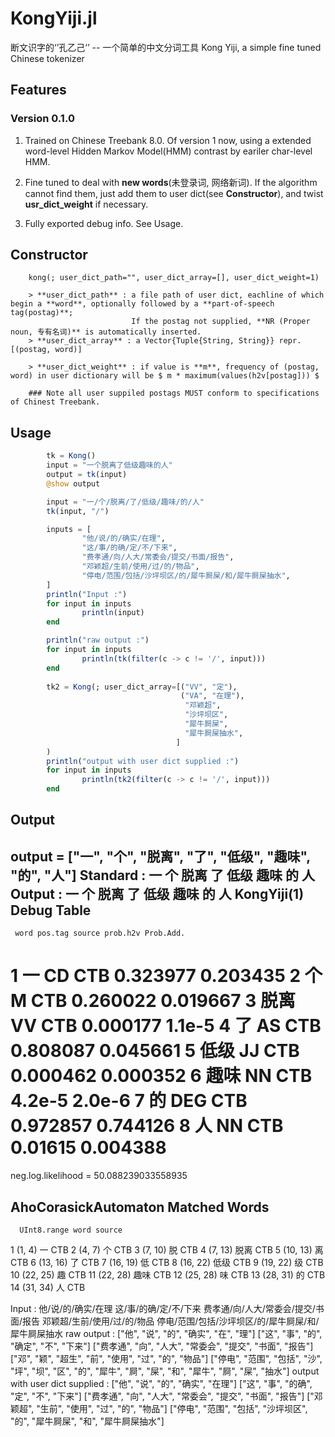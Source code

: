 # KongYiji.jl
断文识字的‘’孔乙己‘’ -- 一个简单的中文分词工具
Kong Yiji, a simple fine tuned Chinese tokenizer

## Features

### Version 0.1.0
                
1. Trained on Chinese Treebank 8.0. Of version 1 now, using a extended word-level Hidden Markov Model(HMM) contrast by eariler char-level HMM. 

2. Fine tuned to deal with **new words**(未登录词, 网络新词). If the algorithm cannot find them, just add them to user dict(see **Constructor**), and twist **usr_dict_weight** if necessary.

3. Fully exported debug info. See Usage.

## Constructor
        kong(; user_dict_path="", user_dict_array=[], user_dict_weight=1)
        
        > **user_dict_path** : a file path of user dict, eachline of which begin a **word**, optionally followed by a **part-of-speech tag(postag)**;
                               If the postag not supplied, **NR (Proper noun, 专有名词)** is automatically inserted. 
        > **user_dict_array** : a Vector{Tuple{String, String}} repr. [(postag, word)]
        
        > **user_dict_weight** : if value is **m**, frequency of (postag, word) in user dictionary will be $ m * maximum(values(h2v[postag])) $

        ### Note all user suppiled postags MUST conform to specifications of Chinest Treebank.

## Usage

``` Julia
        tk = Kong()
        input = "一个脱离了低级趣味的人"
        output = tk(input)
        @show output

        input = "一/个/脱离/了/低级/趣味/的/人"
        tk(input, "/")

        inputs = [
                "他/说/的/确实/在理",
                "这/事/的确/定/不/下来",
                "费孝通/向/人大/常委会/提交/书面/报告",
                "邓颖超/生前/使用/过/的/物品",
                "停电/范围/包括/沙坪坝区/的/犀牛屙屎/和/犀牛屙屎抽水",
        ]
        println("Input :")
        for input in inputs
                println(input)
        end

        println("raw output :")
        for input in inputs
                println(tk(filter(c -> c != '/', input)))
        end
        
        tk2 = Kong(; user_dict_array=[("VV", "定"),
                                      ("VA", "在理"),
                                       "邓颖超",
                                       "沙坪坝区", 
                                       "犀牛屙屎",
                                       "犀牛屙屎抽水",
                                     ]
        )
        println("output with user dict supplied :")
        for input in inputs
                println(tk2(filter(c -> c != '/', input)))
        end
```

## Output

output = ["一", "个", "脱离", "了", "低级", "趣味", "的", "人"]
Standard : 一  个  脱离  了  低级  趣味  的  人
Output   : 一  个  脱离  了  低级  趣味  的  人
          KongYiji(1) Debug Table
  -----------------------------------------
     word pos.tag source prob.h2v Prob.Add.
  1    一      CD    CTB 0.323977  0.203435
  2    个       M    CTB 0.260022  0.019667
  3  脱离      VV    CTB 0.000177    1.1e-5
  4    了      AS    CTB 0.808087  0.045661
  5  低级      JJ    CTB 0.000462  0.000352
  6  趣味      NN    CTB   4.2e-5    2.0e-6
  7    的     DEG    CTB 0.972857  0.744126
  8    人      NN    CTB  0.01615  0.004388
  =========================================
  neg.log.likelihood = 50.088239033558935

  AhoCorasickAutomaton Matched Words
  ---------------------------
      UInt8.range word source
  1        (1, 4)   一    CTB
  2        (4, 7)   个    CTB
  3       (7, 10)   脱    CTB
  4       (7, 13) 脱离    CTB
  5      (10, 13)   离    CTB
  6      (13, 16)   了    CTB
  7      (16, 19)   低    CTB
  8      (16, 22) 低级    CTB
  9      (19, 22)   级    CTB
  10     (22, 25)   趣    CTB
  11     (22, 28) 趣味    CTB
  12     (25, 28)   味    CTB
  13     (28, 31)   的    CTB
  14     (31, 34)   人    CTB

Input :
他/说/的/确实/在理
这/事/的确/定/不/下来
费孝通/向/人大/常委会/提交/书面/报告
邓颖超/生前/使用/过/的/物品
停电/范围/包括/沙坪坝区/的/犀牛屙屎/和/犀牛屙屎抽水
raw output :
["他", "说", "的", "确实", "在", "理"]
["这", "事", "的", "确定", "不", "下来"]
["费孝通", "向", "人大", "常委会", "提交", "书面", "报告"]
["邓", "颖", "超生", "前", "使用", "过", "的", "物品"]
["停电", "范围", "包括", "沙", "坪", "坝", "区", "的", "犀牛", "屙", "屎", "和", "犀牛", "屙", "屎", "抽水"]
output with user dict supplied :
["他", "说", "的", "确实", "在理"]
["这", "事", "的确", "定", "不", "下来"]
["费孝通", "向", "人大", "常委会", "提交", "书面", "报告"]
["邓颖超", "生前", "使用", "过", "的", "物品"]
["停电", "范围", "包括", "沙坪坝区", "的", "犀牛屙屎", "和", "犀牛屙屎抽水"]

<!--stackedit_data:
eyJoaXN0b3J5IjpbLTEyODkxOTU2MzNdfQ==
-->